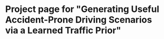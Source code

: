 # Project page for "Generating Useful Accident-Prone Driving Scenarios via a Learned Traffic Prior"
